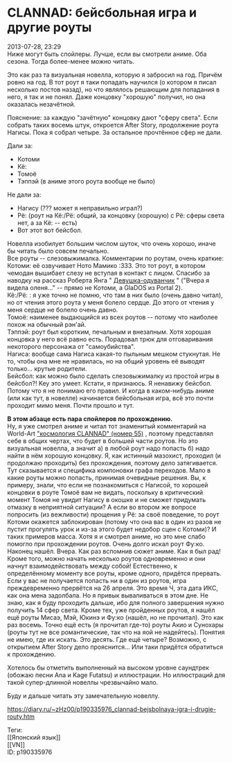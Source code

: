 CLANNAD: бейсбольная игра и другие роуты
=========================================

   
 2013-07-28, 23:29   
  Ниже могут быть спойлеры. Лучше, если вы смотрели аниме. Оба сезона. Тогда более-менее можно читать.   
   
 Это как раз та визуальная новелла, которую я забросил на год. Причём ровно на год. В тот роут я таки попадать научился (о котором я писал несколько постов назад), но что являлось решающим для попадания в него, я так и не понял. Даже концовку "хорошую" получил, но она оказалась незачётной.   
   
 Пояснение: за каждую "зачётную" концовку дают "сферу света". Если собрать таких восемь штук, откроется After Story, продолжение роута Нагисы. Пока я собрал четыре. За остальное прочтённое сфер не дали.   
   
 Дали за:   
 - Котоми   
 - Кё:   
 - Томоё   
 - Тэппэй (в аниме этого роута вообще не было)   
   
 Не дали за:   
 - Нагису (??? может я неправильно играл?)   
 - Рё: (роут на Кё:/Рё: общий, за концовку (хорошую) с Рё: сферы света нет, а за Кё: -- есть)   
 - Вот этот вот бейсбол.   
   
 Новелла изобилует большим числом шуток, что очень хорошо, иначе бы читать было совсем печально.   
 Все роуты -- слезовыжималка. Комментарии по роутам, очень краткие:   
 Котоми: её озвучивает Ното Мамико :333. Это тот роут, в котором чемодан вышибает слезу не вступая в контакт с лицом. Спасибо за наводку на рассказ Роберта Янга "  [Девушка-одуванчик](https://lib.rus.ec/b/148827/read)  " ("Вчера я видела оленя..." -- прямо не Котоми, а GlaDOS из Portal 2).   
 Кё:/Рё: : я уже точно не помню, что там в них было (очень давно читал), но от чтения этого роута у меня болело сердце. До этого от чтения у меня сердце не болело очень давно.   
 Томоё: наименее выдающийся из всех роутов -- потому что наиболее похож на обычный рэн'ай.   
 Тэппэй: роут был коротким, печальным и внезапным. Хотя хорошая концовка у него всё равно есть. Порадовал трюк для отговаривания некоторого персонажа от "самоубийства".   
 Нагиса: вообще сама Нагиса какая-то пыльным мешком стукнутая. Не то, чтобы она мне не нравилась, но на общий уровень её выводят только... крутые родители.   
 Бейсбол: как можно было сделать слезовыжималку из простой игры в бейсбол?! Key это умеет. Кстати, я признаюсь. Я ненавижу бейсбол. Потому что я не понимаю его правил. И когда в каком-нибудь аниме (или как тут, в новелле) начинается бейсбольная игра, всё это почти проходит мимо меня. Почти прошло и тут.   
   
  **В этом абзаце есть пара спойлеров по прохождению.**    
 Ну, я уже смотрел аниме и читал тот знаменитый комментарий на World-Art  ["космология CLANNAD" (номер 55)](http://www.world-art.ru/animation/comment_all.php?id=6888&action=2)  , поэтому представлял себе в общих чертах, что будет в большей части роутов. Но это визуальная новелла, а значит а) в любой роут надо попасть б) надо найти в нём хорошую концовку. Я, как истинный мазохист, проходил (и продолжаю проходить) без прохождения, поэтому дело затягивается. Тут сказывается и специфика компоновки графа переходов. Мало в какие роуты можно попасть, принимая очевидные решения. Вы, к примеру, знали, что если не познакомиться с Нагисой, то хорошей концовки в роуте Томоё вам не видать, поскольку в критический момент Томоя не увидит Нагису в окошке и не сможет придумать отмазку в неприятной ситуации? А если во втором же вопросе попросить (из вежливости) прощения у Рё: за своё поведение, то роут Котоми окажется заблокирован (потому что она вас в один из разов не пустит прогулять урок и из-за этого будет недобор сцен с Котоми)? И таких примеров масса. Хотя я и смотрел аниме, но это мне слабо помогло при прохождении роутов. Очень долго искал роут Фу:ко. Наконец нашёл. Вчера. Как раз вспомнив сюжет аниме. Как я был рад! Кроме того, можно начать несколько роутов одновременно и они начнут взаимодействовать между собой! Естественно, к определённому моменту все роуты, кроме одного, придётся прервать. Если у вас не получается попасть ни в один из роутов, игра преждевременно прервётся на 26 апреля. Это время Ч, эта дата ИКС, как она мена задолбала. Но я привык вываливаться в этом дне. Не знаю, как я буду проходить дальше, ибо для полного завершения нужно получить 14 сфер света. Кроме тех, уже пройденных роутов, я нашёл ещё роуты Мисаэ, Мэй, Юкинэ и Фу:ко (нашёл, но не прочитал). Это как раз восемь. Точно ещё есть (я прочитал где-то) роуты Акио и Сунохары (роуты тут не все романтические, так что на яой не надейтесь). Понятия не имею, где их искать. Это десять. Где ещё четыре? Возможно, с открытием After Story дело прояснится... Или таки придётся обратиться к прохождению.   
   
 Хотелось бы отметить выполненный на высоком уровне саундтрек (обожаю песни Ana и Kage Futatsu) и иллюстрации. Но иллюстраций для такой супер-длинной новеллы чрезвычайно мало.   
   
 Буду и дальше читать эту замечательную новеллу.   
    
 <https://diary.ru/~zHz00/p190335976_clannad-bejsbolnaya-igra-i-drugie-routy.htm>   
   
 Теги:   
 [[Японский язык]]   
 [[VN]]   
 ID: p190335976